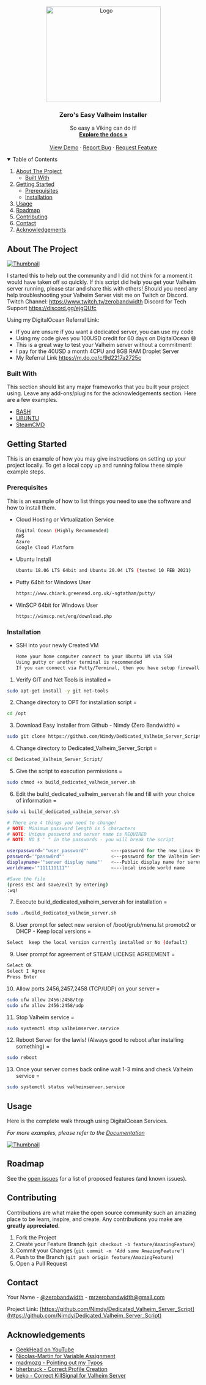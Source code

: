 <!--add later
[![Contributors][contributors-shield]][contributors-url]
[![Forks][forks-shield]][forks-url]
[![Stargazers][stars-shield]][stars-url]
[![Issues][issues-shield]][issues-url]
-->



<!-- PROJECT LOGO -->
<br />
<p align="center">
  <a href="https://github.com/Nimdy/Dedicated_Valheim_Server_Script">
    <img src="https://user-images.githubusercontent.com/16698453/108028539-4f863700-702c-11eb-82b8-c40c9644da18.jpg" alt="Logo" width="300" height="250">
  </a>

  <h3 align="center">Zero's Easy Valheim Installer</h3>

  <p align="center">
    So easy a Viking can do it!
    <br />
    <a href="https://github.com/Nimdy/Dedicated_Valheim_Server_Script/"><strong>Explore the docs »</strong></a>
    <br />
    <br />
    <a href="https://www.youtube.com/watch?v=0YPLf7Bw5W4">View Demo</a>
    ·
    <a href="https://github.com/Nimdy/Dedicated_Valheim_Server_Script/issues">Report Bug</a>
    ·
    <a href="https://github.com/Nimdy/Dedicated_Valheim_Server_Script/issues">Request Feature</a>
  </p>
</p>



<!-- TABLE OF CONTENTS -->
<details open="open">
  <summary>Table of Contents</summary>
  <ol>
    <li>
      <a href="#about-the-project">About The Project</a>
      <ul>
        <li><a href="#built-with">Built With</a></li>
      </ul>
    </li>
    <li>
      <a href="#getting-started">Getting Started</a>
      <ul>
        <li><a href="#prerequisites">Prerequisites</a></li>
        <li><a href="#installation">Installation</a></li>
      </ul>
    </li>
    <li><a href="#usage">Usage</a></li>
    <li><a href="#roadmap">Roadmap</a></li>
    <li><a href="#contributing">Contributing</a></li>
    <li><a href="#contact">Contact</a></li>
    <li><a href="#acknowledgements">Acknowledgements</a></li>
  </ol>
</details>



<!-- ABOUT THE PROJECT -->
## About The Project

[![Thumbnail](https://img.youtube.com/vi/0YPLf7Bw5W4/0.jpg)](https://www.youtube.com/watch?v=0YPLf7Bw5W4)

I started this to help out the community and I did not think for a moment it would have taken off so quickly.
If this script did help you get your Valheim server running, please star and share this with others!
Should you need any help troubleshooting your Valheim Server visit me on Twitch or Discord.
Twitch Channel: https://www.twitch.tv/zerobandwidth
Discord for Tech Support https://discord.gg/ejgQUfc

Using my DigitalOcean Referral Link:
* If you are unsure if you want a dedicated server, you can use my code
* Using my code gives you 100USD credit for 60 days on DigitalOcean :smile:
* This is a great way to test your Valheim server without a commitment!
* I pay for the 40USD a month 4CPU and 8GB RAM Droplet Server
* My Referral Link https://m.do.co/c/9d2217a2725c


### Built With

This section should list any major frameworks that you built your project using. Leave any add-ons/plugins for the acknowledgements section. Here are a few examples.
* [BASH](https://www.gnu.org/software/bash/)
* [UBUNTU](https://ubuntu.com/)
* [SteamCMD](https://developer.valvesoftware.com/wiki/SteamCMD)



<!-- GETTING STARTED -->
## Getting Started

This is an example of how you may give instructions on setting up your project locally.
To get a local copy up and running follow these simple example steps.

### Prerequisites

This is an example of how to list things you need to use the software and how to install them.

* Cloud Hosting or Virtualization Service
  ```sh
  Digital Ocean (Highly Recommended)
  AWS
  Azure
  Google Cloud Platform
  ```
* Ubuntu Install
  ```sh
  Ubuntu 18.06 LTS 64bit and Ubuntu 20.04 LTS (tested 10 FEB 2021)
  ```
* Putty 64bit for Windows User
  ```sh
  https://www.chiark.greenend.org.uk/~sgtatham/putty/
  ```
* WinSCP 64bit for Windows User
  ```sh
  https://winscp.net/eng/download.php
  ```


### Installation

* SSH into your newly Created VM
  ```sh
  Home your home computer connect to your Ubuntu VM via SSH
  Using putty or another terminal is recommended
  If you can connect via Putty/Terminal, then you have setup firewall rules correctly
  ```

1. Verify GIT and Net Tools is installed
=
```sh
sudo apt-get install -y git net-tools
```
2. Change directory to OPT for installation script
=
```sh
cd /opt
```
3. Download Easy Installer from Github - Nimdy (Zero Bandwidth)
=
```sh
sudo git clone https://github.com/Nimdy/Dedicated_Valheim_Server_Script.git
```
4. Change directory to Dedicated_Valheim_Server_Script
=
```sh
cd Dedicated_Valheim_Server_Script/
```
5. Give the script to execution permissions
=
```sh
sudo chmod +x build_dedicated_valheim_server.sh
```
6. Edit the build_dedicated_valheim_server.sh file and fill with your choice of information
=
```sh
sudo vi build_dedicated_valheim_server.sh

# There are 4 things you need to change!
# NOTE: Minimum password length is 5 characters
# NOTE: Unique password and server name is REQUIRED
# NOTE: NO $ ' " in the passwords - you will break the script 

userpassword='"user_password"'        <---password for the new Linux User it creates
password='"passw0rd"'                 <---password for the Valheim Server Access
displayname='"server display name"'   <---Public display name for server
worldname='"111111111"'               <---local inside world name

#Save the file
(press ESC and save/exit by entering)
:wq!
```
7. Execute build_dedicated_valheim_server.sh for installation
=
```sh
sudo ./build_dedicated_valheim_server.sh
```
8. User prompt for select new version of /boot/grub/menu.lst promotx2 or DHCP  - Keep local versions
=
```sh
Select  keep the local version currently installed or No (default)
```
9. User prompt for agreement of STEAM LICENSE AGREEMENT
=
```sh
Select Ok
Select I Agree
Press Enter
```
10. Allow ports 2456,2457,2458 (TCP/UDP) on your server 
=
```sh
sudo ufw allow 2456:2458/tcp
sudo ufw allow 2456:2458/udp
```
11. Stop Valheim service
=
```sh
sudo systemctl stop valheimserver.service
```
12. Reboot Server for the lawls! (Always good to reboot after installing something)
=
```sh
sudo reboot
```
13. Once your server comes back online wait 1-3 mins and check Valheim service
=
```sh
sudo systemctl status valheimserver.service
```



<!-- USAGE EXAMPLES -->
## Usage

Here is the complete walk through using DigitalOcean Services.

_For more examples, please refer to the [Documentation](https://www.youtube.com/watch?v=0YPLf7Bw5W4)_

[![Thumbnail](https://img.youtube.com/vi/0YPLf7Bw5W4/0.jpg)](https://www.youtube.com/watch?v=0YPLf7Bw5W4)

<!-- ROADMAP -->
## Roadmap

See the [open issues](https://github.com/Nimdy/Dedicated_Valheim_Server_Script/issues) for a list of proposed features (and known issues).




<!-- CONTRIBUTING -->
## Contributing

Contributions are what make the open source community such an amazing place to be learn, inspire, and create. Any contributions you make are **greatly appreciated**.

1. Fork the Project
2. Create your Feature Branch (`git checkout -b feature/AmazingFeature`)
3. Commit your Changes (`git commit -m 'Add some AmazingFeature'`)
4. Push to the Branch (`git push origin feature/AmazingFeature`)
5. Open a Pull Request






<!-- CONTACT -->
## Contact

Your Name - [@zerobandwidth](https://twitter.com/zerobandwidth) - mrzerobandwidth@gmail.com

Project Link: [https://github.com/Nimdy/Dedicated_Valheim_Server_Script](https://github.com/Nimdy/Dedicated_Valheim_Server_Script)



<!-- ACKNOWLEDGEMENTS -->
## Acknowledgements
* [GeekHead on YouTube](https://www.youtube.com/user/DesertMoose7)
* [Nicolas-Martin for Variable Assignment](https://github.com/nicolas-martin)
* [madmozg - Pointing out my Typos](https://github.com/madmozg)
* [bherbruck - Correct Profile Creation](https://github.com/bherbruck)
* [beko - Correct KillSignal for Valheim Server](#)



<!-- MARKDOWN LINKS & IMAGES -->
<!-- https://www.markdownguide.org/basic-syntax/#reference-style-links -->
[contributors-shield]: #
[contributors-url]: https://github.com/Nimdy/Dedicated_Valheim_Server_Script/graphs/contributors
[forks-shield]: #
[forks-url]: https://github.com/Nimdy/Dedicated_Valheim_Server_Script/network/members
[stars-shield]: #
[stars-url]: https://github.com/Nimdy/Dedicated_Valheim_Server_Script/stargazers
[issues-shield]: #
[issues-url]: https://github.com/Nimdy/Dedicated_Valheim_Server_Script/issues
[product-screenshot]: images/screenshot.png

